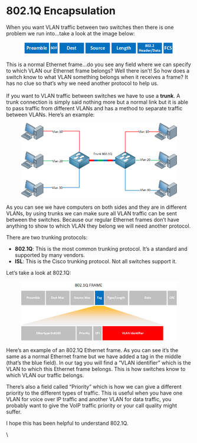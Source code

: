 # 802.1Q Encapsulation

When you want VLAN traffic between two switches then there is one problem we run into…take a look at the image below:

<figure><img src="../../.gitbook/assets/image (3).png" alt=""><figcaption></figcaption></figure>

This is a normal Ethernet frame…do you see any field where we can specify to which VLAN our Ethernet frame belongs? Well there isn’t! So how does a switch know to what VLAN something belongs when it receives a frame? It has no clue so that’s why we need another protocol to help us.\
\
If you want to VLAN traffic between switches we have to use a **trunk**. A trunk connection is simply said nothing more but a normal link but it is able to pass traffic from different VLANs and has a method to separate traffic between VLANs. Here’s an example:

<figure><img src="../../.gitbook/assets/image (4).png" alt=""><figcaption></figcaption></figure>

As you can see we have computers on both sides and they are in different VLANs, by using trunks we can make sure all VLAN traffic can be sent between the switches. Because our regular Ethernet frames don’t have anything to show to which VLAN they belong we will need another protocol.

There are two trunking protocols:

* **802.1Q**: This is the most common trunking protocol. It’s a standard and supported by many vendors.
* **ISL**: This is the Cisco trunking protocol. Not all switches support it.

Let’s take a look at 802.1Q:

<figure><img src="../../.gitbook/assets/image (5).png" alt=""><figcaption></figcaption></figure>

Here’s an example of an 802.1Q Ethernet frame. As you can see it’s the same as a normal Ethernet frame but we have added a tag in the middle (that’s the blue field). In our tag you will find a “VLAN identifier” which is the VLAN to which this Ethernet frame belongs. This is how switches know to which VLAN our traffic belongs.

There’s also a field called “Priority” which is how we can give a different priority to the different types of traffic. This is useful when you have one VLAN for voice over IP traffic and another VLAN for data traffic, you probably want to give the VoIP traffic priority or your call quality might suffer.

I hope this has been helpful to understand 802.1Q.

\
